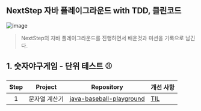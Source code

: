 ## NextStep 자바 플레이그라운드 with TDD, 클린코드

![image](https://images.velog.io/images/jhp1115/post/494bfcdf-5c8c-4512-9909-779b37860455/playground.PNG)

> NextStep의 자바 플레이그라운드를 진행하면서 배운것과 미션을 기록으로 남긴다.

## 1. 숫자야구게임 - 단위 테스트 ⚾️

| Step               | Project                  | Repository                   | 개선 사항                                                                                                                    |
|--------------------|--------------------------|------------------------------|--------------------------------------------------------------------------------------------------------------------------|
| <center>1</center> | <center>문자열 계산기</center> | [java-baseball-playground](https://github.com/headF1rst/NextStep-PlayGround/tree/main/java-baseball-playground/src) | [TIL](https://github.com/headF1rst/NextStep-PlayGround/tree/main/java-baseball-playground/src/main/java/step2) |

